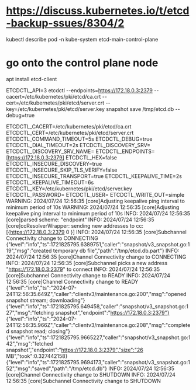 # https://discuss.kubernetes.io/t/etcd-backup-ssues/8304/2

kubectl describe pod -n kube-system etcd-main-control-plane

# go onto the control plane node
apt install etcd-client

ETCDCTL_API=3 etcdctl --endpoints=https://172.18.0.3:2379 --cacert=/etc/kubernetes/pki/etcd/ca.crt --cert=/etc/kubernetes/pki/etcd/server.crt --key=/etc/kubernetes/pki/etcd/server.key snapshot save /tmp/etcd.db --debug=true

ETCDCTL_CACERT=/etc/kubernetes/pki/etcd/ca.crt
ETCDCTL_CERT=/etc/kubernetes/pki/etcd/server.crt
ETCDCTL_COMMAND_TIMEOUT=5s
ETCDCTL_DEBUG=true
ETCDCTL_DIAL_TIMEOUT=2s
ETCDCTL_DISCOVERY_SRV=
ETCDCTL_DISCOVERY_SRV_NAME=
ETCDCTL_ENDPOINTS=[https://172.18.0.3:2379]
ETCDCTL_HEX=false
ETCDCTL_INSECURE_DISCOVERY=true
ETCDCTL_INSECURE_SKIP_TLS_VERIFY=false
ETCDCTL_INSECURE_TRANSPORT=true
ETCDCTL_KEEPALIVE_TIME=2s
ETCDCTL_KEEPALIVE_TIMEOUT=6s
ETCDCTL_KEY=/etc/kubernetes/pki/etcd/server.key
ETCDCTL_PASSWORD=
ETCDCTL_USER=
ETCDCTL_WRITE_OUT=simple
WARNING: 2024/07/24 12:56:35 [core]Adjusting keepalive ping interval to minimum period of 10s
WARNING: 2024/07/24 12:56:35 [core]Adjusting keepalive ping interval to minimum period of 10s
INFO: 2024/07/24 12:56:35 [core]parsed scheme: "endpoint"
INFO: 2024/07/24 12:56:35 [core]ccResolverWrapper: sending new addresses to cc: [{https://172.18.0.3:2379  <nil> 0 <nil>}]
INFO: 2024/07/24 12:56:35 [core]Subchannel Connectivity change to CONNECTING
{"level":"info","ts":1721825795.6389751,"caller":"snapshot/v3_snapshot.go:119","msg":"created temporary db file","path":"/tmp/etcd.db.part"}
INFO: 2024/07/24 12:56:35 [core]Channel Connectivity change to CONNECTING
INFO: 2024/07/24 12:56:35 [core]Subchannel picks a new address "https://172.18.0.3:2379" to connect
INFO: 2024/07/24 12:56:35 [core]Subchannel Connectivity change to READY
INFO: 2024/07/24 12:56:35 [core]Channel Connectivity change to READY
{"level":"info","ts":"2024-07-24T12:56:35.649Z","caller":"clientv3/maintenance.go:200","msg":"opened snapshot stream; downloading"}
{"level":"info","ts":1721825795.649458,"caller":"snapshot/v3_snapshot.go:127","msg":"fetching snapshot","endpoint":"https://172.18.0.3:2379"}
{"level":"info","ts":"2024-07-24T12:56:35.966Z","caller":"clientv3/maintenance.go:208","msg":"completed snapshot read; closing"}
{"level":"info","ts":1721825795.9665227,"caller":"snapshot/v3_snapshot.go:142","msg":"fetched snapshot","endpoint":"https://172.18.0.3:2379","size":"26 MB","took":0.327442158}
{"level":"info","ts":1721825795.9694173,"caller":"snapshot/v3_snapshot.go:152","msg":"saved","path":"/tmp/etcd.db"}
INFO: 2024/07/24 12:56:35 [core]Channel Connectivity change to SHUTDOWN
INFO: 2024/07/24 12:56:35 [core]Subchannel Connectivity change to SHUTDOWN

